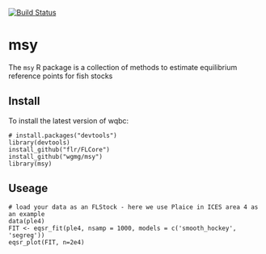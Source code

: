 [![Build Status](https://travis-ci.org/wgmg/msy.svg?branch=master)](https://travis-ci.org/wgmg/msy)

msy
===

The `msy` R package is a collection of methods to estimate equilibrium reference points for fish stocks

Install
-------

To install the latest version of wqbc:

    # install.packages("devtools")
    library(devtools)
    install_github("flr/FLCore")
    install_github("wgmg/msy")
    library(msy)


Useage
------

    # load your data as an FLStock - here we use Plaice in ICES area 4 as an example
    data(ple4)
    FIT <- eqsr_fit(ple4, nsamp = 1000, models = c('smooth_hockey', 'segreg'))
    eqsr_plot(FIT, n=2e4)

